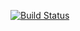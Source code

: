 [![Build Status](https://travis-ci.org/luckyrandom/rdummypackage.png?branch=master)](https://travis-ci.org/luckyrandom/rdummypackage)
